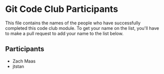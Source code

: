 # Git Code Club Participants

This file contains the names of the people who have successfully completed this
code club module. To get your name on the list, you'll have to make a pull
request to add your name to the list below.

## Participants

- Zach Maas
- jtstan
